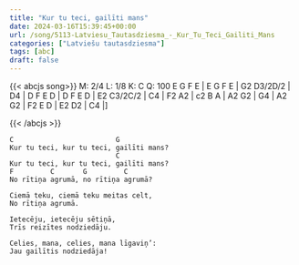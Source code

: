 ```yaml
---
title: "Kur tu teci, gailīti mans"
date: 2024-03-16T15:39:45+00:00
url: /song/5113-Latviesu_Tautasdziesma_-_Kur_Tu_Teci_Gailiti_Mans
categories: ["Latviešu tautasdziesma"]
tags: [abc]
draft: false
---
```

{{< abcjs song>}}
M: 2/4
L: 1/8
K: C
Q: 100
E G F E | E G F E | G2 D3/2D/2 | D4 |
D F E D | D F E D | E2 C3/2C/2 | C4 |
F2 A2 | c2 B A | A2 G2 | G4         |
A2 G2 | F2 E D | E2 D2 | C4         |]

{{< /abcjs >}}
```text
C                         G
Kur tu teci, kur tu teci, gailīti mans?
                          C
Kur tu teci, kur tu teci, gailīti mans?
F         C       G         C  
No rītiņa agrumā, no rītiņa agrumā?

Ciemā teku, ciemā teku meitas celt,
No rītiņa agrumā.

Ietecēju, ietecēju sētiņā,
Trīs reizītes nodziedāju.

Celies, mana, celies, mana līgaviņ’:
Jau gailītis nodziedāja!
```